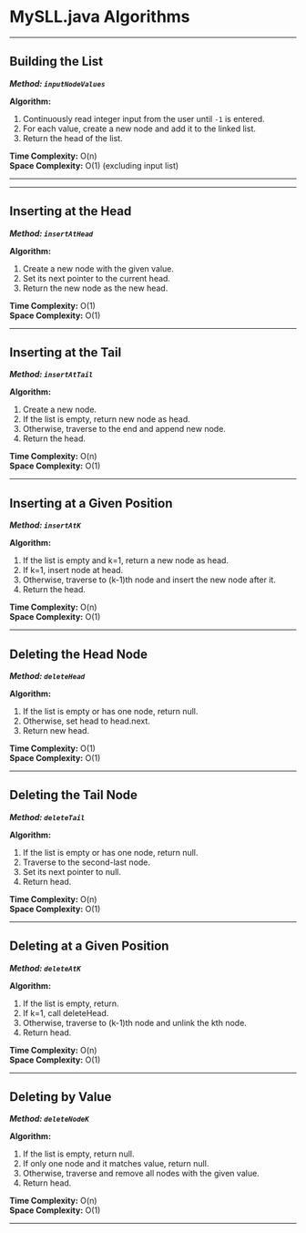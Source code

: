 # MySLL.java Algorithms

---

## Building the List
**_Method: `inputNodeValues`_**

**Algorithm:**  
1. Continuously read integer input from the user until `-1` is entered.  
2. For each value, create a new node and add it to the linked list.  
3. Return the head of the list.

**Time Complexity:** O(n)  
**Space Complexity:** O(1) (excluding input list)

---
---

## Inserting at the Head
**_Method: `insertAtHead`_**

**Algorithm:**  
1. Create a new node with the given value.  
2. Set its next pointer to the current head.  
3. Return the new node as the new head.

**Time Complexity:** O(1)  
**Space Complexity:** O(1)

---

## Inserting at the Tail
**_Method: `insertAtTail`_**

**Algorithm:**  
1. Create a new node.  
2. If the list is empty, return new node as head.  
3. Otherwise, traverse to the end and append new node.  
4. Return the head.

**Time Complexity:** O(n)  
**Space Complexity:** O(1)

---

## Inserting at a Given Position
**_Method: `insertAtK`_**

**Algorithm:**  
1. If the list is empty and k=1, return a new node as head.  
2. If k=1, insert node at head.  
3. Otherwise, traverse to (k-1)th node and insert the new node after it.  
4. Return the head.

**Time Complexity:** O(n)  
**Space Complexity:** O(1)

---
## Deleting the Head Node
**_Method: `deleteHead`_**

**Algorithm:**  
1. If the list is empty or has one node, return null.  
2. Otherwise, set head to head.next.  
3. Return new head.

**Time Complexity:** O(1)  
**Space Complexity:** O(1)

---

## Deleting the Tail Node
**_Method: `deleteTail`_**

**Algorithm:**  
1. If the list is empty or has one node, return null.  
2. Traverse to the second-last node.  
3. Set its next pointer to null.  
4. Return head.

**Time Complexity:** O(n)  
**Space Complexity:** O(1)

---

## Deleting at a Given Position
**_Method: `deleteAtK`_**

**Algorithm:**  
1. If the list is empty, return.  
2. If k=1, call deleteHead.  
3. Otherwise, traverse to (k-1)th node and unlink the kth node.  
4. Return head.

**Time Complexity:** O(n)  
**Space Complexity:** O(1)

---

## Deleting by Value
**_Method: `deleteNodeK`_**

**Algorithm:**  
1. If the list is empty, return null.  
2. If only one node and it matches value, return null.  
3. Otherwise, traverse and remove all nodes with the given value.  
4. Return head.

**Time Complexity:** O(n)  
**Space Complexity:** O(1)

---